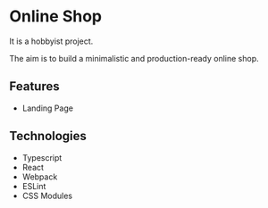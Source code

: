 # Online Shop

It is a hobbyist project.

The aim is to build a minimalistic and production-ready online shop.

## Features
- Landing Page

## Technologies
- Typescript
- React
- Webpack
- ESLint
- CSS Modules
